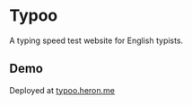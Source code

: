 # Typoo

A typing speed test website for English typists.

## Demo

Deployed at [typoo.heron.me](http://typoo.heron.me/)
